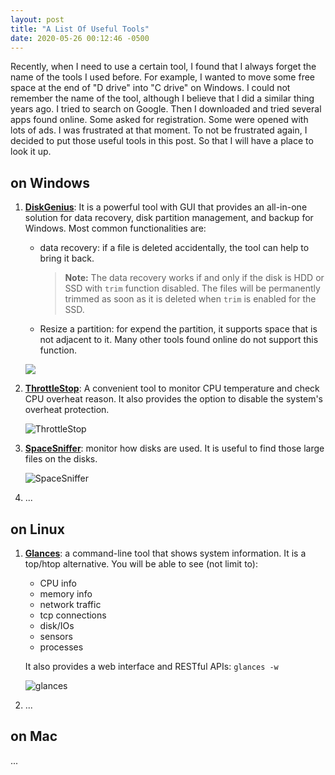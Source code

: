 ```yaml
---
layout: post
title: "A List Of Useful Tools"
date: 2020-05-26 00:12:46 -0500
---
```


Recently, when I need to use a certain tool, I found that I always forget the name of the tools I used before. For example, I wanted to move some free space at the end of "D drive" into "C drive" on Windows. I could not remember the name of the tool, although I believe that I did a similar thing years ago. I tried to search on Google. Then I downloaded and tried several apps found online. Some asked for registration. Some were opened with lots of ads. I was frustrated at that moment. To not be frustrated again, I decided to put those useful tools in this post. So that I will have a place to look it up. 

## on Windows
 1. **[DiskGenius](https://www.diskgenius.com/)**: It is a powerful tool with GUI that provides an all-in-one solution for data recovery, disk partition management, and backup for Windows. Most common functionalities are:
    - data recovery: if a file is deleted accidentally, the tool can help to bring it back. 
      > **Note:** The data recovery works if and only if the disk is HDD or SSD with `trim` function disabled. The files will be permanently trimmed as soon as it is deleted when `trim` is enabled for the SSD. 
    - Resize a partition: for expend the partition, it supports space that is not adjacent to it. Many other tools found online do not support this function.
    
    ![](https://www.diskgenius.com/public/images/download_interface.png)
    
 1. **[ThrottleStop](https://www.techpowerup.com/download/techpowerup-throttlestop/)**: A convenient tool to monitor CPU temperature and check CPU overheat reason. It also provides the option to disable the system's overheat protection. 
 
    ![ThrottleStop](https://tpucdn.com/download/images/69_small-v1584122851.png)
 
 1. **[SpaceSniffer](http://www.uderzo.it/main_products/space_sniffer/)**: monitor how disks are used. It is useful to find those large files on the disks.
 
    ![SpaceSniffer](http://www.uderzo.it/main_products/space_sniffer/media/download_screenshot.jpg)
 1. ...
 
## on Linux
 1. **[Glances](https://nicolargo.github.io/glances/)**: a command-line tool that shows system information. It is a top/htop alternative. You will be able to see (not limit to):
    - CPU info
    - memory info
    - network traffic
    - tcp connections
    - disk/IOs
    - sensors
    - processes  
    
    It also provides a web interface and RESTful APIs: `glances -w`
    
    ![glances](https://raw.githubusercontent.com/nicolargo/glances/develop/docs/_static/glances-summary.png)
 1. ...

## on Mac 
...